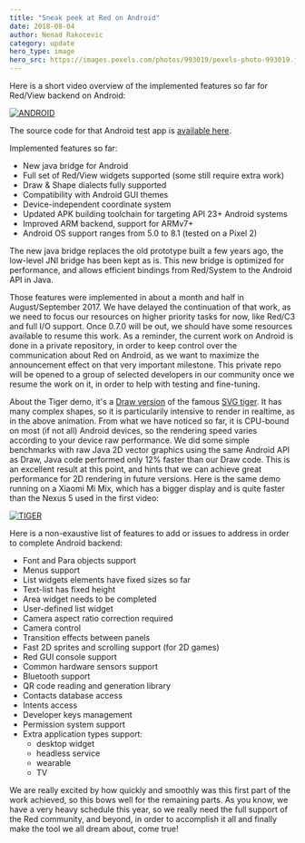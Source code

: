 ```yaml
---
title: "Sneak peek at Red on Android"
date: 2018-08-04
author: Nenad Rakocevic 
category: update
hero_type: image
hero_src: https://images.pexels.com/photos/993019/pexels-photo-993019.jpeg?auto=compress&cs=tinysrgb&h=650&w=940
---
```


Here is a short video overview of the implemented features so far for Red/View backend on Android:

[![ANDROID](https://img.youtube.com/vi/XrGu-UTTPiM/0.jpg)](https://youtu.be/XrGu-UTTPiM "Red/View Android Video")

The source code for that Android test app is [available here](https://gist.github.com/dockimbel/bf833e5a737f0efe4bfe07a26a528ec4).

Implemented features so far:

* New java bridge for Android
* Full set of Red/View widgets supported (some still require extra work)
* Draw & Shape dialects fully supported
* Compatibility with Android GUI themes
* Device-independent coordinate system
* Updated APK building toolchain for targeting API 23+ Android systems
* Improved ARM backend, support for ARMv7+
* Android OS support ranges from 5.0 to 8.1 (tested on a Pixel 2)


The new java bridge replaces the old prototype built a few years ago, the low-level JNI bridge has been kept as is. This new bridge is optimized for performance, and allows efficient bindings from Red/System to the Android API in Java.

Those features were implemented in about a month and half in August/September 2017. We have delayed the continuation of that work, as we need to focus our resources on higher priority tasks for now, like Red/C3 and full I/O support. Once 0.7.0 will be out, we should have some resources available to resume this work. As a reminder, the current work on Android is done in a private repository, in order to keep control over the communication about Red on Android, as we want to maximize the announcement effect on that very important milestone. This private repo will be opened to a group of selected developers in our community once we resume the work on it, in order to help with testing and fine-tuning.

About the Tiger demo, it's a [Draw version](https://gist.github.com/dockimbel/85bb0794fde6673498816b81fa587b0e) of the famous [SVG tiger](https://commons.wikimedia.org/wiki/File:Ghostscript_Tiger.svg). It has many complex shapes, so it is particularily intensive to render in realtime, as in the above animation. From what we have noticed so far, it is CPU-bound on most (if not all) Android devices, so the rendering speed varies according to your device raw performance. We did some simple benchmarks with raw Java 2D vector graphics using the same Android API as Draw, Java code performed only 12% faster than our Draw code. This is an excellent result at this point, and hints that we can achieve great performance for 2D rendering in future versions. Here is the same demo running on a Xiaomi Mi Mix, which has a bigger display and is quite faster than the Nexus 5 used in the first video:


[![TIGER](https://img.youtube.com/vi/7vuYaDz8S8M/0.jpg)](https://youtu.be/7vuYaDz8S8M "SVG Tiger")

Here is a non-exaustive list of features to add or issues to address in order to complete Android backend:

* Font and Para objects support
* Menus support
* List widgets elements have fixed sizes so far
* Text-list has fixed height
* Area widget needs to be completed
* User-defined list widget
* Camera aspect ratio correction required
* Camera control
* Transition effects between panels
* Fast 2D sprites and scrolling support (for 2D games)
* Red GUI console support
* Common hardware sensors support
* Bluetooth support
* QR code reading and generation library
* Contacts database access
* Intents access
* Developer keys management
* Permission system support
* Extra application types support:
    * desktop widget
    * headless service
    * wearable
    * TV


We are really excited by how quickly and smoothly was this first part of the work achieved, so this bows well for the remaining parts. As you know, we have a very heavy schedule this year, so we really need the full support of the Red community, and beyond, in order to accomplish it all and finally make the tool we all dream about, come true!
